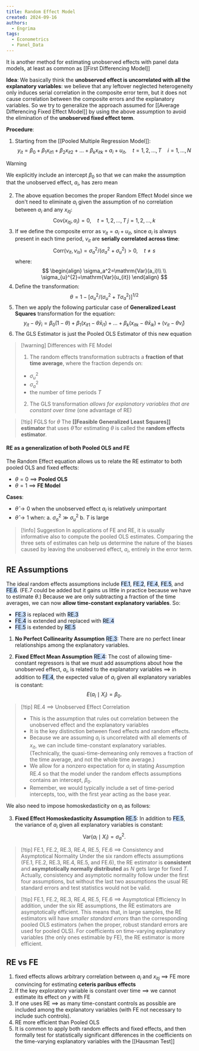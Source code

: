 ```yaml
---
title: Random Effect Model
created: 2024-09-16
authors:
  - Engrima
tags:
  - Econometrics
  - Panel_Data
---
```

It is another method for estimating unobserved effects with panel data models, at least as common as [[First Differencing Model]]

**Idea**:
We basically think the **unobserved effect is uncorrelated with all the explanatory variables**:
we believe that any leftover neglected heterogeneity only induces serial correlation in the composite error term, but it does not cause correlation between the composite errors and the explanatory variables.
So we try to generalize the approach assumed for [[Average Differencing Fixed Effect Model]] by using the above assumption to avoid the elimination of the **unobserved fixed effect term**.

**Procedure**:
1. Starting from the [[Pooled Multiple Regression Model]]:
$$
\begin{equation}
y_{i t}=\beta_{0} + \beta_1 x_{i t 1}+\beta_2 x_{i t 2}+\ldots+\beta_k x_{i t k}+a_i+u_{i t}, \quad t=1,2, \ldots, T \quad i=1,\dots,N
\end{equation}
$$
>[!warning]
>We explicitly include an intercept $\beta_{0}$ so that we can make the assumption that the unobserved effect, $a_{i}$, has zero mean

2. The above equation becomes the proper Random Effect Model since we don't need to eliminate $a_{i}$ given the assumption of no correlation between $a_{i}$ and any $x_{itj}$:
$$
\mathrm{Cov}(x_{itj},a_{i})=0,\quad t=1,2,...,T \; j=1,2,...,k
$$
3. If we define the composite error as $\nu_{it}=a_{i} + u_{it}$, since $a_{i}$ is always present in each time period, $v_{it}$ are **serially correlated across time**:
$$
\mathrm{Corr}(\nu_{it},\nu_{is})=\sigma_{a}^{2}/(\sigma_{a}^{2}+\sigma_{u}^{2}) > 0,\quad t\neq s
$$
	where:
$$
\begin{align}
\sigma_a^2=\mathrm{Var}(a_i)\\ \\
\sigma_{u}^{2}=\mathrm{Var}(u_{it})
\end{align}
$$
4. Define the transformation:
$$
\theta=1-[\sigma_u^2/(\sigma_u^2+T\sigma_a^2)]^{1/2}
$$
5. Then we apply the following particular case of **Generalized Least Squares** transformation for the equation:
$$
y_{it}-\theta\bar{y}_{i}=\beta_{0}(1 - \theta) + \beta_{1}(x_{it1} - \theta\bar{x}_{i1}) +\dots+ \beta_{k}(x_{itk}-\theta\bar{x}_{ik}) + (\nu_{it}-\theta\bar{\nu}_{i})
$$
6. The GLS Estimator is just the Pooled OLS Estimator of this new equation

>[!warning] Differences with FE Model
>1. The random effects transformation subtracts a **fraction of that time average**, where the fraction depends on:
>	- $\sigma_{u}^{2}$
>	- $\sigma_a^2$
>	- the number of time periods $T$
>2. The GLS transformation *allows for explanatory variables that are constant over time* (one advantage of RE)

>[!tip] FGLS for $\theta$
>The **[[Feasible Generalized Least Squares]] estimator** that uses $\hat{\theta}$ for estimating $\theta$ is called the **random effects estimator**.

#### RE as a generalization of both Pooled OLS and FE

The Random Effect equation allows us to relate the RE estimator to both pooled OLS and fixed
effects:
- $\theta=0$ $\implies$ **Pooled OLS**
- $\theta=1$ $\implies$ **FE Model**

**Cases**:
- $\hat{\theta} \rightarrow 0$ when the unobserved effect $a_{i}$ is relatively unimportant
- $\hat{\theta} \rightarrow 1$ when:
	a. $\sigma_{a}^2 \gg \sigma_{u}^2$
	b. $T$ is large

>[!info] Suggestion
>In applications of FE and RE, it is usually informative also to compute the pooled OLS estimates. Comparing the three sets of estimates can help us determine the nature of the biases caused by leaving the unobserved effect, $a_{i}$, entirely in the error term.


## RE Assumptions

The ideal random effects assumptions include <mark style="background: #ADCCFFA6;">FE.1</mark>, <mark style="background: #ADCCFFA6;">FE.2</mark>, <mark style="background: #ADCCFFA6;">FE.4</mark>, <mark style="background: #ADCCFFA6;">FE.5</mark>, and <mark style="background: #ADCCFFA6;">FE.6</mark>. (FE.7 could be added but it gains us little in practice because we have to estimate $\theta$.) Because we are only subtracting a fraction of the time averages, we can now **allow time-constant explanatory variables**. So:
- <mark style="background: #ADCCFFA6;">FE.3</mark> is replaced with <mark style="background: #ADCCFFA6;">RE.3</mark> 
- <mark style="background: #ADCCFFA6;">FE.4</mark> is extended and replaced with <mark style="background: #ADCCFFA6;">RE.4</mark>
- <mark style="background: #ADCCFFA6;">FE.5</mark> is extended by <mark style="background: #ADCCFFA6;">RE.5</mark>

1. **No Perfect Collinearity Assumption** <mark style="background: #ADCCFFA6;">RE.3</mark>: There are no perfect linear relationships among the explanatory variables. 

2. **Fixed Effect Mean Assumption** <mark style="background: #ADCCFFA6;">RE.4</mark>: The cost of allowing time-constant regressors is that we must add assumptions about how the unobserved effect, $a_i$, is related to the explanatory variables $\implies$ in addition to <mark style="background: #ADCCFFA6;">FE.4</mark>, the expected value of $a_i$ given all explanatory variables is constant: 
$$
E(a_i \mid X_i) = \beta_0.
$$
>[!tip] RE.4 $\implies$ Unobserved Effect Correlation
>- This is the assumption that rules out correlation between the unobserved effect and the explanatory variables
>- It is the key distinction between fixed effects and random effects. 
>- Because we are assuming $a_i$ is uncorrelated with all elements of $x_{it}$, we can include time-constant explanatory variables. (Technically, the quasi-time-demeaning only removes a fraction of the time average, and not the whole time average.) 
>- We allow for a nonzero expectation for $a_i$ in stating Assumption RE.4 so that the model under the random effects assumptions contains an intercept, $\beta_0$.
>- Remember, we would typically include a set of time-period intercepts, too, with the first year acting as the base year.

We also need to impose homoskedasticity on $a_i$ as follows:

3. **Fixed Effect Homoskedasticity Assumption** <mark style="background: #ADCCFFA6;">RE.5</mark>: In addition to <mark style="background: #ADCCFFA6;">FE.5</mark>, the variance of $a_i$ given all explanatory variables is constant:
$$
\text{Var}(a_i \mid X_i) = \sigma_a^2.
$$

>[!tip] FE.1, FE.2, RE.3, RE.4, RE.5, FE.6 $\implies$ Consistency and Asymptotical Normality
>Under the six random effects assumptions (FE.1, FE.2, RE.3, RE.4, RE.5, and FE.6), the RE estimator is **consistent** and **asymptotically normally distributed** as $N$ gets large for fixed $T$. 
>Actually, consistency and asymptotic normality follow under the first four assumptions, but without the last two assumptions the usual RE standard errors and test statistics would not be valid. 

>[!tip] FE.1, FE.2, RE.3, RE.4, RE.5, FE.6 $\implies$ Asymptotical Efficiency
>In addition, under the six RE assumptions, the RE estimators are asymptotically efficient. This means that, in large samples, the RE estimators will have *smaller standard errors* than the corresponding pooled OLS estimators (when the proper, robust standard errors are used for pooled OLS). For coefficients on time-varying explanatory variables (the only ones estimable by FE), the RE estimator is more efficient.

## RE vs FE

1. fixed effects allows arbitrary correlation between $a_{i}$ and $x_{itj}$ $\implies$ FE more convincing for estimating **ceteris paribus effects**
2. If the key exploratory variable is constant over time $\implies$ we cannot estimate its effect on $y$ with FE
3. If one uses RE $\implies$ as many time-constant controls as possible are included among the explanatory variables (with FE not necessary to include such controls).
4. RE more efficient than Pooled OLS
5. It is common to apply both random effects and fixed effects, and then formally test for statistically significant differences in the coefficients on the time-varying explanatory variables with the [[Hausman Test]]
